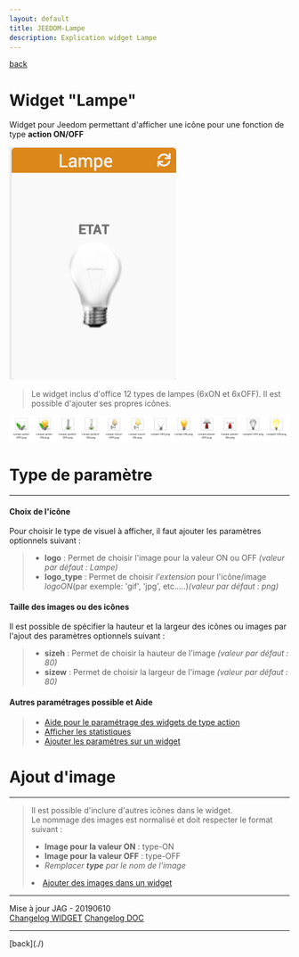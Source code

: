 ```yaml
---
layout: default
title: JEEDOM-Lampe
description: Explication widget Lampe
---
```

[back](./)
# Widget "Lampe" 

Widget pour Jeedom permettant d'afficher une icône pour une fonction de type <b>action ON/OFF</b>
<p><img src="Img/RESULTAT - JEEDOM-Lampe.png" alt="Resultat" /></p>
<blockquote>
    Le widget inclus d'office 12 types de lampes (6xON et 6xOFF). Il est possible d'ajouter ses propres icônes.
</blockquote>
<p><img src="Img/VISUEL - JEEDOM-Lampe.png" alt="Visuels" /></p>

<h1 id="Type de paramètre">Type de paramètre</h1>
<hr />
<h4 id="Logo">Choix de l'icône</h4>
Pour choisir le type de visuel à afficher, il faut ajouter les paramètres optionnels suivant :
<blockquote>
        <ul>
            <li><b>logo</b> : Permet de choisir l'image pour la valeur ON ou OFF <i>(valeur par défaut : Lampe)</i></li>
            <li><b>logo_type</b> : Permet de choisir <i>l'extension</i> pour l'icône/image <i>logoON</i>(par exemple: 'gif', 'jpg', etc.....)<i>(valeur par défaut : png)</i></li>
        </ul>
</blockquote>

<h4 id="Taille">Taille des images ou des icônes</h4>
Il est possible de spécifier la hauteur et la largeur des icônes ou images par l'ajout des paramètres optionnels suivant :
<blockquote>
        <ul>
            <li><b>sizeh</b> : Permet de choisir la hauteur de l'image <i>(valeur par défaut : 80)</i></li>
            <li><b>sizew</b> : Permet de choisir la largeur de l'image <i>(valeur par défaut : 80)</i></li>
        </ul>
</blockquote>

<h4 id="Aider">Autres paramétrages possible et Aide</h4>
<blockquote>
        <ul>
            <li><a href="./JEEDOM-AIDE-CONFIG-ACTION.html">Aide pour le paramétrage des widgets de type action</a></li>
            <li><a href="JEEDOM-AIDE-STATS.html">Afficher les statistiques</a></li>
            <li><a href="JEEDOM-AIDE-PARA.html">Ajouter les paramétres sur un widget</a></li>
        </ul>
</blockquote>
    
<h1 id="Add img">Ajout d'image</h1>
<hr />
<blockquote>
        Il est possible d'inclure d'autres icônes dans le widget.<br/>
        Le nommage des images est normalisé et doit respecter le format suivant :
        <ul>
            <li><b>Image pour la valeur ON</b> : type-ON</li>
            <li><b>Image pour la valeur OFF</b> : type-OFF</li>
            <li><i>Remplacer <b>type</b> par le nom de l'image</i></li>
        </ul>
    <li><a href="./JEEDOM-AIDE-ADD_IMG.html">Ajouter des images dans un widget</a></li>
</blockquote>

<hr />
<dl>
    <dt>Mise à jour JAG - 20190610<br/>
    <a href="https://github.com/JEALG/JEEDOM-Lampe/commits/master">Changelog WIDGET</a>
    <a href="https://github.com/JEALG/JEEDOM-Widget_JAG-doc/commits/master">Changelog DOC</a></dt>
</dl>
<hr />
[back](./)